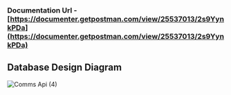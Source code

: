 ### Documentation Url - [https://documenter.getpostman.com/view/25537013/2s9YynkPDa](https://documenter.getpostman.com/view/25537013/2s9YynkPDa)  

## Database Design Diagram
![Comms Api (4)](https://github.com/adedotxn/RBAC-api/assets/74747245/fd22a03c-e5c2-48cf-9c9a-d6136dda13eb)



